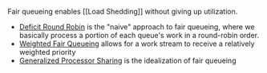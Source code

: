 Fair queueing enables [[Load Shedding]] without giving up utilization.

* [Deficit Round Robin](https://en.wikipedia.org/wiki/Deficit_round_robin) is the "naive" approach to fair queueing, where we basically process a portion of each queue's work in a round-robin order.
* [Weighted Fair Queueing](https://en.wikipedia.org/wiki/Weighted_fair_queueing) allows for a work stream to receive a relatively weighted priority
* [Generalized Processor Sharing](https://en.wikipedia.org/wiki/Generalized_processor_sharing) is the idealization of fair queueing